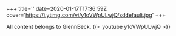 +++
title=''
date=2020-01-17T17:36:59Z
cover='https://i.ytimg.com/vi/y1oVWpULwjQ/sddefault.jpg'
+++

All content belongs to GlennBeck.
{{< youtube y1oVWpULwjQ >}}
